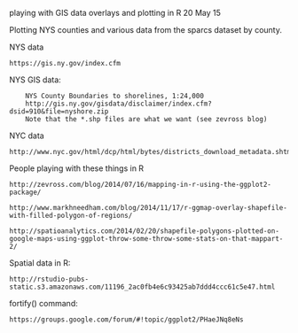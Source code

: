 playing with GIS data overlays and plotting in R
20 May 15

Plotting NYS counties and various data from the sparcs dataset by county.

NYS data

	https://gis.ny.gov/index.cfm
	
NYS GIS data:

		NYS County Boundaries to shorelines, 1:24,000
		http://gis.ny.gov/gisdata/disclaimer/index.cfm?dsid=910&file=nyshore.zip
		Note that the *.shp files are what we want (see zevross blog)

NYC data

	http://www.nyc.gov/html/dcp/html/bytes/districts_download_metadata.shtml

People playing with these things in R

	http://zevross.com/blog/2014/07/16/mapping-in-r-using-the-ggplot2-package/

	http://www.markhneedham.com/blog/2014/11/17/r-ggmap-overlay-shapefile-with-filled-polygon-of-regions/
	
	http://spatioanalytics.com/2014/02/20/shapefile-polygons-plotted-on-google-maps-using-ggplot-throw-some-throw-some-stats-on-that-mappart-2/

Spatial data in R:

	http://rstudio-pubs-static.s3.amazonaws.com/11196_2ac0fb4e6c93425ab7ddd4ccc61c5e47.html
	
fortify() command:

	https://groups.google.com/forum/#!topic/ggplot2/PHaeJNq8eNs
